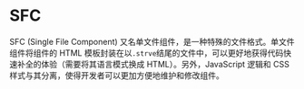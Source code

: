 # SFC

SFC (Single File Component) 又名单文件组件，是一种特殊的文件格式。单文件组件将组件的 HTML 模板封装在以`.strve`结尾的文件中，可以更好地获得代码快速补全的体验（需要将其语言模式换成 HTML）。另外，JavaScript 逻辑和 CSS 样式与其分离，使得开发者可以更加方便地维护和修改组件。
